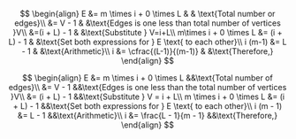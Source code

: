 $$
\begin{align}
E &= m \times i + 0 \times L & & \text{Total number or edges}\\
&= V - 1 & &\text{Edges is one less than total number of vertices }V\\
&=(i + L) - 1 & &\text{Substitute } V=i+L\\
m\times i + 0 \times L &= (i + L) - 1 & &\text{Set both expressions for } E \text{ to each other}\\
i (m-1) &= L - 1 & &\text{Arithmetic}\\
i &= \cfrac{(L-1)}{(m-1)} & &\text{Therefore,}
\end{align}
$$

$$
\begin{align}
E &= m \times i + 0 \times L &&\text{Total number of edges}\\
&= V - 1 &&\text{Edges is one less than the total number of vertices }V\\
&= (i + L) - 1 &&\text{Substitute } V = i + L\\
m \times i + 0 \times L &= (i + L) - 1 &&\text{Set both expressions for } E \text{ to each other}\\
i (m - 1) &= L - 1 &&\text{Arithmetic}\\
i &= \frac{L - 1}{m - 1} &&\text{Therefore,}
\end{align}
$$